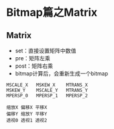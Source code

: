 # Bitmap篇之Matrix
## Matrix
* set：直接设置矩阵中数值
* pre：矩阵左乘
* post：矩阵右乘
* bitmap计算后，会重新生成一个bitmap
```
MSCALE_X   MSKEW_X    MTRANS_X
MSKEW_Y    MSCALE_Y   MTRANS_Y
MPERSP_0   MPERSP_1   MPERSP_2

缩放X 偏移X 平移X
偏移Y 缩放Y 平移Y
透视0 透视1 透视2
```
